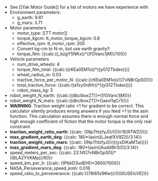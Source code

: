 - See [[Yak Motor Guide]] for a list of motors we have experience with
- Environment parameters:
    - g_earth: 9.81
    - g_mars: 3.71
- Motor parameters
    - motor_type: [[TT motor]]
    - torque_kgcm: tt_motor_torque_kgcm: 0.8
    - effective_rpm: tt_motor_rpm: 200
    - Convert kg-cm to N-m, but use earth gravity!!
    - torque_Nm: {{calc:((_bzgY5NKx))*((fGVanc1jM))/100}}
- Vehicle parameters
    - num_drive_wheels: 4
    - torque_Nm_total: {{calc:((rKEa0EM1o))*((yG12Tbdex))}}
    - wheel_radius_m: 0.03
    - tractive_force_per_motor_N: {{calc:((rKEa0EM1o))/((7vNBrGpS0))}}
    - total_tractive_force: {{calc:((sfzy0rdHr))*((yG12Tbdex))}}
    - robot_mass_kg: 3
- robot_weight_N_earth: {{calc:((dbclboxZT))*((fGVanc1jM))}}
- robot_weight_N_mars: {{calc:((dbclboxZT))*((aevl1qCr1))}}
- **WARNING**: Traction weight ratio <1 for gradient to be correct. This calculator silently produces wrong answers if you feed >1 to the asin function. This calculation assumes there is enough normal force and high enough coefficient of fiction that the motor torque is the only real constraint
- **traction_weight_ratio_earth**: {{calc: ((Np7htzfyJ))/(((Vr1EiR7WZ)))}}
- **max_gradient_earth_deg**: {{calc: 180*(asin((LJeqfXV9Z)))/3.14}}
- **traction_weight_ratio_mars**: {{calc: ((Np7htzfyJ))/(((yxDiKaMTa)))}}
- **max_gradient_mars_deg**: {{calc: 180*(asin((Audd8lrSI)))/3.14}}
- speed_meters_per_sec: {{calc: 2*3.14*((7vNBrGpS0))*((8LA2YVKMp))/60}}
- speed_km_per_h: {{calc: ((PbbD3udEH))*3600/1000}}
- NASA_Perseverance_speed_kmh: 0.016
- speed_ratio_to_perseverance: {{calc:((78t65z9Kw))/((G0USEIcVE))}}
